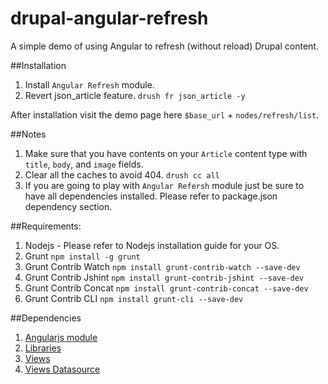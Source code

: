 drupal-angular-refresh
======================

A simple demo of using Angular to refresh (without reload) Drupal content.

##Installation

1. Install `Angular Refresh` module.
2. Revert json_article feature. `drush fr json_article -y`

After installation visit the demo page here `$base_url` + `nodes/refresh/list`.

##Notes

1. Make sure that you have contents on your `Article` content type with `title`,
   `body`, and `image` fields.
2. Clear all the caches to avoid 404. `drush cc all`
3. If you are going to play with `Angular Refersh` module just be sure to have all
   dependencies installed. Please refer to package.json dependency section.

##Requirements:

1. Nodejs - Please refer to Nodejs installation guide for your OS.
2. Grunt `npm install -g grunt`
3. Grunt Contrib Watch `npm install grunt-contrib-watch --save-dev`
4. Grunt Contrib Jshint `npm install grunt-contrib-jshint --save-dev`
5. Grunt Contrib Concat `npm install grunt-contrib-concat --save-dev`
5. Grunt Contrib CLI `npm install grunt-cli --save-dev`

##Dependencies

1. [Angularjs module](https://drupal.org/project/angularjs)
2. [Libraries](https://drupal.org/project/libraries)
3. [Views](https://drupal.org/project/views)
4. [Views Datasource](https://drupal.org/project/views_datasource)
